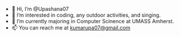 - 👋 Hi, I’m @Upashana07
- 👀 I’m interested in coding, any outdoor activities, and singing. 
- 🌱 I’m currently majoring in Computer Scinence at UMASS Amherst.
- 📫 You can reach me at kumarupa07@gmail.com

<!---
Upashana07/Upashana07 is a ✨ special ✨ repository because its `README.md` (this file) appears on your GitHub profile.
You can click the Preview link to take a look at your changes.
--->
